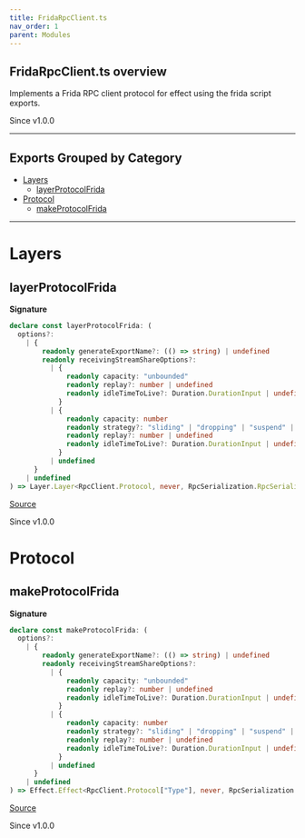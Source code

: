 ```yaml
---
title: FridaRpcClient.ts
nav_order: 1
parent: Modules
---
```


## FridaRpcClient.ts overview

Implements a Frida RPC client protocol for effect using the frida script
exports.

Since v1.0.0

---

## Exports Grouped by Category

- [Layers](#layers)
  - [layerProtocolFrida](#layerprotocolfrida)
- [Protocol](#protocol)
  - [makeProtocolFrida](#makeprotocolfrida)

---

# Layers

## layerProtocolFrida

**Signature**

```ts
declare const layerProtocolFrida: (
  options?:
    | {
        readonly generateExportName?: (() => string) | undefined
        readonly receivingStreamShareOptions?:
          | {
              readonly capacity: "unbounded"
              readonly replay?: number | undefined
              readonly idleTimeToLive?: Duration.DurationInput | undefined
            }
          | {
              readonly capacity: number
              readonly strategy?: "sliding" | "dropping" | "suspend" | undefined
              readonly replay?: number | undefined
              readonly idleTimeToLive?: Duration.DurationInput | undefined
            }
          | undefined
      }
    | undefined
) => Layer.Layer<RpcClient.Protocol, never, RpcSerialization.RpcSerialization>
```

[Source](https://github.com/leonitousconforti/efffrida/packages/rpc/blob/main/src/FridaRpcClient.ts#L160)

Since v1.0.0

# Protocol

## makeProtocolFrida

**Signature**

```ts
declare const makeProtocolFrida: (
  options?:
    | {
        readonly generateExportName?: (() => string) | undefined
        readonly receivingStreamShareOptions?:
          | {
              readonly capacity: "unbounded"
              readonly replay?: number | undefined
              readonly idleTimeToLive?: Duration.DurationInput | undefined
            }
          | {
              readonly capacity: number
              readonly strategy?: "sliding" | "dropping" | "suspend" | undefined
              readonly replay?: number | undefined
              readonly idleTimeToLive?: Duration.DurationInput | undefined
            }
          | undefined
      }
    | undefined
) => Effect.Effect<RpcClient.Protocol["Type"], never, RpcSerialization.RpcSerialization | Scope.Scope>
```

[Source](https://github.com/leonitousconforti/efffrida/packages/rpc/blob/main/src/FridaRpcClient.ts#L33)

Since v1.0.0
